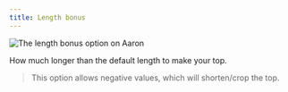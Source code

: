 ```yaml
---
title: Length bonus
---
```


![The length bonus option on Aaron](./lengthbonus.svg)

How much longer than the default length to make your top.

> This option allows negative values, which will shorten/crop the top.